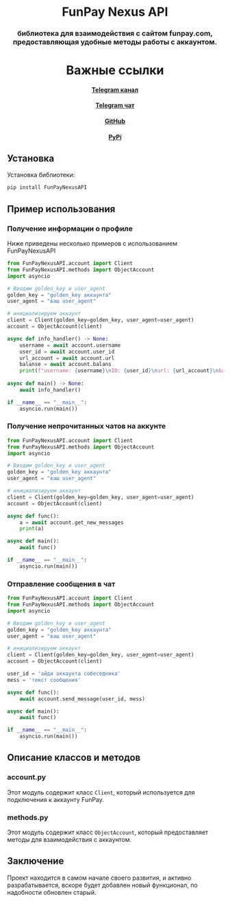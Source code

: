 <h1 align="center"> FunPay Nexus API </h1>
<h3 align="center">  библиотека для взаимодействия с сайтом funpay.com, предоставляющая удобные методы работы с аккаунтом. </h3>

<h1 align="center"> Важные ссылки</h1>
<h4 align="center">
    <a href="https://t.me/FunPayNexus">Telegram канал</a><br>
<h4 align="center">
    <a href="https://t.me/FunPayNexus_chat">Telegram чат</a><br>
<h4 align="center">
    <a href="https://github.com/Sema4ka0/FunPayNexusAPI">GitHub</a><br>
<h4 align="center">
    <a href="https://pypi.org/project/FunPayNexusAPI/">PyPi</a><br>

## Установка
Установка библиотеки:
```bash
pip install FunPayNexusAPI
```
## Пример использования

### Получение информации о профиле

Ниже приведены несколько примеров с использованием FunPayNexusAPI

```python
from FunPayNexusAPI.account import Client
from FunPayNexusAPI.methods import ObjectAccount
import asyncio

# Вводим golden_key и user_agent
golden_key = "golden_key аккаунта"
user_agent = "ваш user_agent" 

# инициализируем аккаунт
client = Client(golden_key=golden_key, user_agent=user_agent)
account = ObjectAccount(client)

async def info_handler() -> None:
    username = await account.username
    user_id = await account.user_id
    url_account = await account.url
    balanse = await account.balans
    print(f"username: {username}\nID: {user_id}\nurl: {url_account}\nbalans: {balanse[0]}₽ {balanse[1]}$ {balanse[2]}€")
    
async def main() -> None:
    await info_handler()

if __name__ == "__main__":
    asyncio.run(main())
```

### Получение непрочитанных чатов на аккунте

```python
from FunPayNexusAPI.account import Client
from FunPayNexusAPI.methods import ObjectAccount
import asyncio

# Вводим golden_key и user_agent
golden_key = "golden_key аккаунта"
user_agent = "ваш user_agent" 

# инициализируем аккаунт
client = Client(golden_key=golden_key, user_agent=user_agent)
account = ObjectAccount(client)

async def func():
    a = await account.get_new_messages
    print(a)

async def main():
    await func()

if __name__ == "__main__":
    asyncio.run(main())
```
### Отправление сообщения в чат

```python
from FunPayNexusAPI.account import Client
from FunPayNexusAPI.methods import ObjectAccount
import asyncio

# Вводим golden_key и user_agent
golden_key = "golden_key аккаунта"
user_agent = "ваш user_agent" 

# инициализируем аккаунт
client = Client(golden_key=golden_key, user_agent=user_agent)
account = ObjectAccount(client)

user_id = 'айди аккаунта собеседника'
mess = 'текст сообщения'

async def func():
    await account.send_message(user_id, mess)

async def main():
    await func()

if __name__ == "__main__":
    asyncio.run(main())
```
## Описание классов и методов

### account.py

Этот модуль содержит класс `Client`, который используется для подключения к аккаунту FunPay.

### methods.py

Этот модуль содержит класс `ObjectAccount`, который предоставляет методы для взаимодействия с аккаунтом.

## Заключение
Проект находится в самом начале своего развития, и активно разрабатывается, вскоре будет добавлен новый функционал, по надобности обновлен старый.
